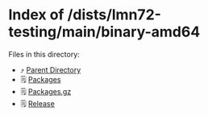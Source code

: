 
# Index of /dists/lmn72-testing/main/binary-amd64
Files in this directory:
- ⤴ [Parent Directory](../)
- 🗒 [Packages](Packages)
- 🗒 [Packages.gz](Packages.gz)
- 🗒 [Release](Release)
